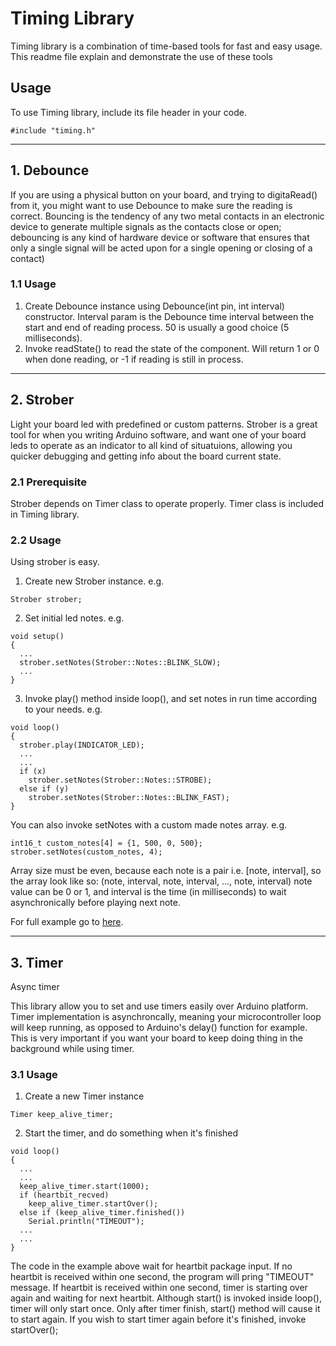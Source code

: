 # Timing Library
Timing library is a combination of time-based tools for fast and easy usage.
This readme file explain and demonstrate the use of these tools

## Usage
To use Timing library, include its file header in your code.
```
#include "timing.h"
```

----------------------------------------------------------------------
## 1. Debounce 
If you are using a physical button on your board, and trying to digitaRead() from it, you might want to use Debounce to make sure the reading is correct. Bouncing is the tendency of any two metal contacts in an electronic device to generate multiple signals as the contacts close or open; debouncing is any kind of hardware device or software that ensures that only a single signal will be acted upon for a single opening or closing of a contact) 

### 1.1 Usage
1. Create Debounce instance using Debounce(int pin, int interval) constructor. Interval param is the Debounce time interval between the start and end of reading process. 50 is usually a good choice (5 milliseconds).
2. Invoke readState() to read the state of the component. Will return 1 or 0 when done reading, or -1 if reading is still in process.
----------------------------------------------------------------------

## 2. Strober
Light your board led with predefined or custom patterns. Strober is a great tool for when you writing Arduino software, and want one of your board leds to operate as an indicator to all kind of situatuions, allowing you quicker debugging and getting info about the board current state.

### 2.1 Prerequisite
Strober depends on Timer class to operate properly. Timer class is included in Timing library.

### 2.2 Usage
Using strober is easy. 

1. Create new Strober instance. e.g.
```
Strober strober;
```

2. Set initial led notes. e.g.
```
void setup()
{
  ...
  strober.setNotes(Strober::Notes::BLINK_SLOW);
  ...
}
```

3. Invoke play() method inside loop(), and set notes in run time according to your needs. e.g.
```
void loop()
{
  strober.play(INDICATOR_LED);
  ...
  ...
  if (x)
    strober.setNotes(Strober::Notes::STROBE);
  else if (y)
    strober.setNotes(Strober::Notes::BLINK_FAST);
}
```

You can also invoke setNotes with a custom made notes array. e.g.
```
int16_t custom_notes[4] = {1, 500, 0, 500};
strober.setNotes(custom_notes, 4);
```
Array size must be even, because each note is a pair i.e. [note, interval], so the array look like so:
(note, interval, note, interval, ..., note, interval)
note value can be 0 or 1, and interval is the time (in milliseconds) to wait asynchronically before playing next note.

For full example go to [here](https://github.com/elhayr1/timing/blob/master/examples/emergency_monitor/emergency_monitor.ino).

----------------------------------------------------------------------

## 3. Timer
Async timer

This library allow you to set and use timers easily over Arduino platform. Timer implementation is asynchroncally, meaning your microcontroller loop will keep running, as opposed to Arduino's delay() function for example. This is very important if you want your board to keep doing thing in the background while using timer.

### 3.1 Usage

1. Create a new Timer instance
```
Timer keep_alive_timer;
```

2. Start the timer, and do something when it's finished

```
void loop()
{
  ...
  ...
  keep_alive_timer.start(1000);
  if (heartbit_recved)
    keep_alive_timer.startOver();
  else if (keep_alive_timer.finished())
    Serial.println("TIMEOUT");
  ...
  ...
}
```
The code in the example above wait for heartbit package input. If no heartbit is received within one second, the program will pring "TIMEOUT" message. If heartbit is received within one second, timer is starting over again and waiting for next heartbit.
Although start() is invoked inside loop(), timer will only start once. Only after timer finish, start() method will cause it to start again. If you wish to start timer again before it's finished, invoke startOver();
